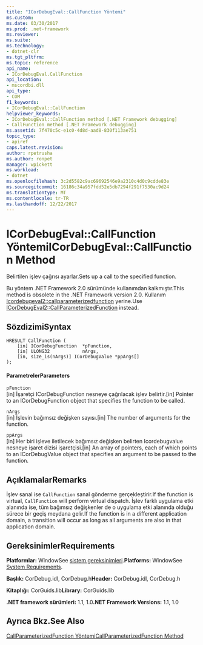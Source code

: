```yaml
---
title: "ICorDebugEval::CallFunction Yöntemi"
ms.custom: 
ms.date: 03/30/2017
ms.prod: .net-framework
ms.reviewer: 
ms.suite: 
ms.technology:
- dotnet-clr
ms.tgt_pltfrm: 
ms.topic: reference
api_name:
- ICorDebugEval.CallFunction
api_location:
- mscordbi.dll
api_type:
- COM
f1_keywords:
- ICorDebugEval::CallFunction
helpviewer_keywords:
- ICorDebugEval::CallFunction method [.NET Framework debugging]
- CallFunction method [.NET Framework debugging]
ms.assetid: 7f470c5c-e1c0-4d8d-aad8-830f113ae751
topic_type:
- apiref
caps.latest.revision: 
author: rpetrusha
ms.author: ronpet
manager: wpickett
ms.workload:
- dotnet
ms.openlocfilehash: 3c2d5582c9ac69692546e9a2310c4d0c9cdde83e
ms.sourcegitcommit: 16186c34a957fdd52e5db7294f291f7530ac9d24
ms.translationtype: MT
ms.contentlocale: tr-TR
ms.lasthandoff: 12/22/2017
---
```

# <a name="icordebugevalcallfunction-method"></a><span data-ttu-id="71ba0-102">ICorDebugEval::CallFunction Yöntemi</span><span class="sxs-lookup"><span data-stu-id="71ba0-102">ICorDebugEval::CallFunction Method</span></span>
<span data-ttu-id="71ba0-103">Belirtilen işlev çağrısı ayarlar.</span><span class="sxs-lookup"><span data-stu-id="71ba0-103">Sets up a call to the specified function.</span></span>  
  
 <span data-ttu-id="71ba0-104">Bu yöntem .NET Framework 2.0 sürümünde kullanımdan kalkmıştır.</span><span class="sxs-lookup"><span data-stu-id="71ba0-104">This method is obsolete in the .NET Framework version 2.0.</span></span> <span data-ttu-id="71ba0-105">Kullanım [Icordebugeval2::callparameterizedfunction](../../../../docs/framework/unmanaged-api/debugging/icordebugeval2-callparameterizedfunction-method.md) yerine.</span><span class="sxs-lookup"><span data-stu-id="71ba0-105">Use [ICorDebugEval2::CallParameterizedFunction](../../../../docs/framework/unmanaged-api/debugging/icordebugeval2-callparameterizedfunction-method.md) instead.</span></span>  
  
## <a name="syntax"></a><span data-ttu-id="71ba0-106">Sözdizimi</span><span class="sxs-lookup"><span data-stu-id="71ba0-106">Syntax</span></span>  
  
```  
HRESULT CallFunction (  
    [in] ICorDebugFunction  *pFunction,  
    [in] ULONG32            nArgs,  
    [in, size_is(nArgs)] ICorDebugValue *ppArgs[]  
);  
```  
  
#### <a name="parameters"></a><span data-ttu-id="71ba0-107">Parametreler</span><span class="sxs-lookup"><span data-stu-id="71ba0-107">Parameters</span></span>  
 `pFunction`  
 <span data-ttu-id="71ba0-108">[in] İşaretçi ICorDebugFunction nesneye çağrılacak işlev belirtir.</span><span class="sxs-lookup"><span data-stu-id="71ba0-108">[in] Pointer to an ICorDebugFunction object that specifies the function to be called.</span></span>  
  
 `nArgs`  
 <span data-ttu-id="71ba0-109">[in] İşlevin bağımsız değişken sayısı.</span><span class="sxs-lookup"><span data-stu-id="71ba0-109">[in] The number of arguments for the function.</span></span>  
  
 `ppArgs`  
 <span data-ttu-id="71ba0-110">[in] Her biri işleve iletilecek bağımsız değişken belirten Icordebugvalue nesneye işaret dizisi işaretçisi.</span><span class="sxs-lookup"><span data-stu-id="71ba0-110">[in] An array of pointers, each of which points to an ICorDebugValue object that specifies an argument to be passed to the function.</span></span>  
  
## <a name="remarks"></a><span data-ttu-id="71ba0-111">Açıklamalar</span><span class="sxs-lookup"><span data-stu-id="71ba0-111">Remarks</span></span>  
 <span data-ttu-id="71ba0-112">İşlev sanal ise `CallFunction` sanal gönderme gerçekleştirir.</span><span class="sxs-lookup"><span data-stu-id="71ba0-112">If the function is virtual, `CallFunction` will perform virtual dispatch.</span></span> <span data-ttu-id="71ba0-113">İşlev farklı uygulama etki alanında ise, tüm bağımsız değişkenler de o uygulama etki alanında olduğu sürece bir geçiş meydana gelir.</span><span class="sxs-lookup"><span data-stu-id="71ba0-113">If the function is in a different application domain, a transition will occur as long as all arguments are also in that application domain.</span></span>  
  
## <a name="requirements"></a><span data-ttu-id="71ba0-114">Gereksinimler</span><span class="sxs-lookup"><span data-stu-id="71ba0-114">Requirements</span></span>  
 <span data-ttu-id="71ba0-115">**Platformlar:** WindowSee [sistem gereksinimleri](../../../../docs/framework/get-started/system-requirements.md).</span><span class="sxs-lookup"><span data-stu-id="71ba0-115">**Platforms:** WindowSee [System Requirements](../../../../docs/framework/get-started/system-requirements.md).</span></span>  
  
 <span data-ttu-id="71ba0-116">**Başlık:** CorDebug.idl, CorDebug.h</span><span class="sxs-lookup"><span data-stu-id="71ba0-116">**Header:** CorDebug.idl, CorDebug.h</span></span>  
  
 <span data-ttu-id="71ba0-117">**Kitaplığı:** CorGuids.lib</span><span class="sxs-lookup"><span data-stu-id="71ba0-117">**Library:** CorGuids.lib</span></span>  
  
 <span data-ttu-id="71ba0-118">**.NET framework sürümleri:** 1.1, 1.0</span><span class="sxs-lookup"><span data-stu-id="71ba0-118">**.NET Framework Versions:** 1.1, 1.0</span></span>  
  
## <a name="see-also"></a><span data-ttu-id="71ba0-119">Ayrıca Bkz.</span><span class="sxs-lookup"><span data-stu-id="71ba0-119">See Also</span></span>  
 [<span data-ttu-id="71ba0-120">CallParameterizedFunction Yöntemi</span><span class="sxs-lookup"><span data-stu-id="71ba0-120">CallParameterizedFunction Method</span></span>](../../../../docs/framework/unmanaged-api/debugging/icordebugeval2-callparameterizedfunction-method.md)
